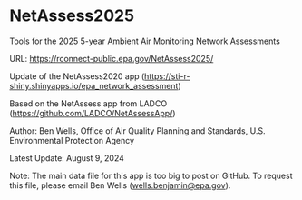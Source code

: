 # NetAssess2025
Tools for the 2025 5-year Ambient Air Monitoring Network Assessments

URL: https://rconnect-public.epa.gov/NetAssess2025/

Update of the NetAssess2020 app (https://sti-r-shiny.shinyapps.io/epa_network_assessment)

Based on the NetAssess app from LADCO (https://github.com/LADCO/NetAssessApp/)

Author: Ben Wells, Office of Air Quality Planning and Standards, U.S. Environmental Protection Agency

Latest Update: August 9, 2024

Note: The main data file for this app is too big to post on GitHub. To request this file, please email Ben Wells (wells.benjamin@epa.gov).
